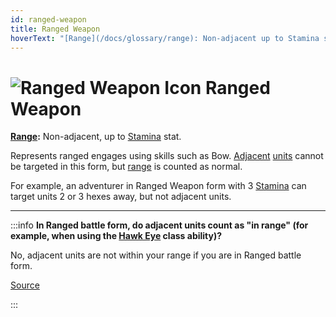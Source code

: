 ```yaml
---
id: ranged-weapon
title: Ranged Weapon
hoverText: "[Range](/docs/glossary/range): Non-adjacent up to Stamina stat. This represents ranged engages using skills such as Bow. Adjacent units cannot be targeted in this form, but range is counted as normal."
---
```


# <img src="/icons/ranged-weapon.svg" alt="Ranged Weapon Icon" /> Ranged Weapon

**[Range](/docs/glossary/range):** Non-adjacent, up to [Stamina](/docs/adventurer/stats/stamina) stat.

Represents ranged engages using skills such as Bow. [Adjacent](/docs/glossary/adjacent) [units](/docs/glossary/unit) cannot be targeted in this form, but [range](/docs/glossary/range) is counted as normal.

For example, an adventurer in Ranged Weapon form with 3 [Stamina](/docs/adventurer/stats/stamina) can target units 2 or 3 hexes away, but not adjacent units.

---

:::info
**In Ranged battle form, do adjacent units count as "in range" (for example, when using the [Hawk Eye](/docs/adventurer/classes/warrior/archer) class ability)?**

No, adjacent units are not within your range if you are in Ranged battle form.

<a href="https://discord.com/channels/273472391403798528/1361396124782694450/1387182043573649440" target="_blank">Source</a>

:::
